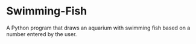 # Swimming-Fish
A Python program that draws an aquarium with swimming fish based on a number entered by the user.
